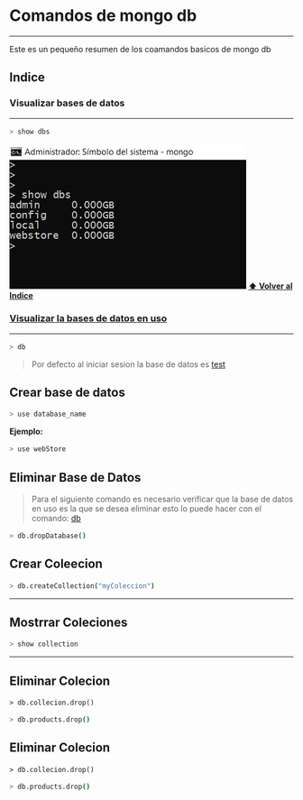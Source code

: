 # Comandos de mongo db
***
Este es un pequeño resumen de los coamandos basicos de mongo db

## Indice





### Visualizar bases de datos
***
```bash
> show dbs
```
![comando show dbs en windows](img/show_dbs.png)
**[⬆ Volver al Indice](#indice)**


### [Visualizar  la bases de datos en uso](#db) 
***

```bash
> db
```
> Por defecto al iniciar sesion la base de datos es [test]()

## Crear base de datos

```bash
> use database_name
```
**Ejemplo:**
```bash
> use webStore
```


## Eliminar Base de Datos
> Para el siguiente comando es necesario
> verificar que la base de datos en uso es la que se desea eliminar esto lo puede hacer con el comando: [db](#db)
<a name="db"><a>
 

```bash
> db.dropDatabase()
```


## Crear Coleecion
 

```bash
> db.createCollection("myColeccion")
```
***

## Mostrrar Coleciones
 

```bash
> show collection
```
***

## Eliminar Colecion
 
```mongodb
> db.collecion.drop()
```
```bash
> db.products.drop()
```
## Eliminar Colecion
 
```mongodb
> db.collecion.drop()
```
```bash
> db.products.drop()
```







